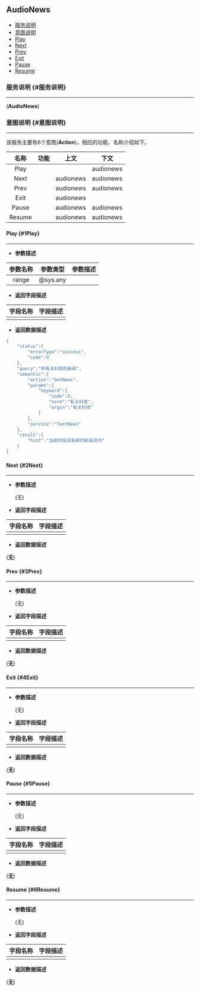 ## AudioNews

* [服务说明](#服务说明)
* [意图说明](#意图说明)
 * [Play](#1Play)
 * [Next](#2Next)
 * [Prev](#3Prev)
 * [Exit](#4Exit)
 * [Pause](#5Pause)
 * [Resume](#6Resume)

### 服务说明 {#服务说明}

---

\(**AudioNews**\)

### 意图说明 {#意图说明}

---

该服务主要有6个意图\(**Action**\)，相应的功能、名称介绍如下。

| 名称 | 功能 | 上文 | 下文 |
| :---: | :---: | :---: | :---: |
| Play |  |  | audionews |
| Next |  | audionews | audionews |
| Prev |  | audionews | audionews |
| Exit |  | audionews |  |
| Pause |  | audionews | audionews |
| Resume |  | audionews | audionews |

#### Play {#1Play}

---

* **参数描述**

| 参数名称 | 参数类型 | 参数描述 |
| :---: | :---: | :---: |
| range | @sys.any |  ||

* **返回字段描述**

| 字段名称 | 字段描述 |
| :---: | :---: |
|  |  ||

* **返回数据描述**

```go
{
    "status":{
        "errorType":"success",
        "code":0
    },
    "query":"听有关科技的新闻",
    "semantic":{
        "action":"GetNews",
        "params":{
            "keyword":{
                "code":0,
                "norm":"有关科技",
                "orgin":"有关科技"
            }
        },
        "service":"TextNews"
    },
    "result":{
        "hint":"当前时段没有新的新闻资讯"
    }
}

```

#### Next {#2Next}

---

* **参数描述**

  \(无\)

* **返回字段描述**

| 字段名称 | 字段描述 |
| :---: | :---: |
|  |  ||

* **返回数据描述**

 \(**无**\)


#### Prev {#3Prev}

---

* **参数描述**

  \(无\)

* **返回字段描述**

| 字段名称 | 字段描述 |
| :---: | :---: |
|  |  ||

* **返回数据描述**

 \(**无**\)


#### Exit {#4Exit}

---

* **参数描述**

  \(无\)

* **返回字段描述**

| 字段名称 | 字段描述 |
| :---: | :---: |
|  |  ||

* **返回数据描述**

 \(**无**\)


#### Pause {#5Pause}

---

* **参数描述**

  \(无\)

* **返回字段描述**

| 字段名称 | 字段描述 |
| :---: | :---: |
|  |  ||

* **返回数据描述**

 \(**无**\)


#### Resume {#6Resume}

---

* **参数描述**

  \(无\)

* **返回字段描述**

| 字段名称 | 字段描述 |
| :---: | :---: |
|  |  ||

* **返回数据描述**

 \(**无**\)


